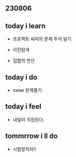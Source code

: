 
## 230806

## today i learn

- 프로젝트 싸피의 문제 주석 달기

- 이진탐색

- 집합의 연산

## today i do

- swae 문제풀기
  
## today i feel

- 내일이 걱정된다.
  
## tommrrow i ll do

- 시험잘치자!!
